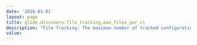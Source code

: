 ```yaml
---
date: '2016-01-01'
layout: page
title: glide.discovery.file_tracking.max_files_per_ci
description: "File Tracking: The maximum number of tracked configuration files per CI."
value:  
---
```

